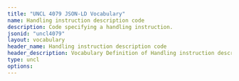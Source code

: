 ```yaml
---
title: "UNCL 4079 JSON-LD Vocabulary"
name: Handling instruction description code
description: Code specifying a handling instruction.
jsonid: "uncl4079"
layout: vocabulary
header_name: Handling instruction description code
header_description: Vocabulary Definition of Handling instruction description code semantics in HTML format. JSON-LD format is available at [uncl4079.jsonld](/vocabulary/uncl4079.jsonld)
type: uncl
options:
---
```

